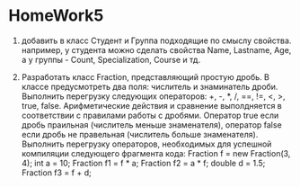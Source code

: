 # HomeWork5

1. добавить в класс Студент и Группа подходящие по смыслу свойства.
например, у студента можно сделать свойства Name, Lastname, Age,
а у группы - Count, Specialization, Course и тд.

2. Разработать класс Fraction, представляющий простую дробь. В классе предусмотреть два поля: числитель и знаминатель дроби. Выполнить перегрузку следующих операторов: +, -, *, /, ==, !=, <, >, true, false.
Арифметические действия и сравнение выполдняется в соответствии с правилами работы с дробями. Оператор true если дробь праильная (числитель меньше знаменателя), оператор false если дробь не правельная (числитель больше знаменателя).
Выполнить перегрузку операторов, необходимых для успешной компиляции следующего фрагмента кода:
Fraction f = new Fraction(3, 4);
int a = 10;
Fraction f1 = f * a;
Fraction f2 = a * f;
double d = 1.5;
Fraction f3 = f + d;
